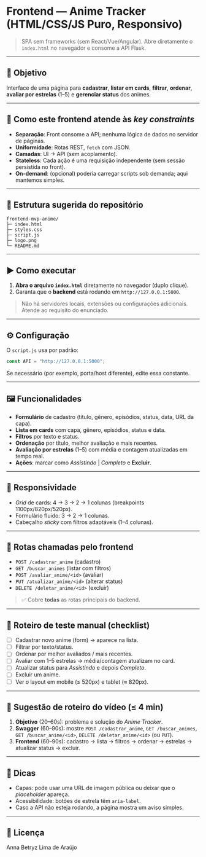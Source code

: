 # Frontend — Anime Tracker (HTML/CSS/JS Puro, Responsivo)

> SPA sem frameworks (sem React/Vue/Angular). Abre diretamente o `index.html` no navegador e consome a API Flask.

---

## 🎯 Objetivo

Interface de uma página para **cadastrar**, **listar em cards**, **filtrar**, **ordenar**, **avaliar por estrelas** (1–5) e **gerenciar status** dos animes.

---

## 🧠 Como este frontend atende às _key constraints_

- **Separação**: Front consome a API; nenhuma lógica de dados no servidor de páginas.
- **Uniformidade**: Rotas REST, `fetch` com JSON.
- **Camadas**: UI → API (sem acoplamento).
- **Stateless**: Cada ação é uma requisição independente (sem sessão persistida no front).
- **On-demand**: (opcional) poderia carregar scripts sob demanda; aqui mantemos simples.

---

## 📁 Estrutura sugerida do repositório

```
frontend-mvp-anime/
├─ index.html
├─ styles.css
├─ script.js
├─ logo.png
└─ README.md
```

---

## ▶️ Como executar

1. **Abra o arquivo `index.html`** diretamente no navegador (duplo clique).
2. Garanta que o **backend** está rodando em `http://127.0.0.1:5000`.

> Não há servidores locais, extensões ou configurações adicionais. Atende ao requisito do enunciado.

---

## ⚙️ Configuração

O `script.js` usa por padrão:

```js
const API = "http://127.0.0.1:5000";
```

Se necessário (por exemplo, porta/host diferente), edite essa constante.

---

## 🖼️ Funcionalidades

- **Formulário** de cadastro (título, gênero, episódios, status, data, URL da capa).
- **Lista em cards** com capa, gênero, episódios, status e data.
- **Filtros** por texto e status.
- **Ordenação** por título, melhor avaliação e mais recentes.
- **Avaliação por estrelas** (1–5) com média e contagem atualizadas em tempo real.
- **Ações**: marcar como _Assistindo_ | _Completo_ e **Excluir**.

---

## 📱 Responsividade

- _Grid_ de cards: 4 → 3 → 2 → 1 colunas (breakpoints 1100px/820px/520px).
- Formulário fluido: 3 → 2 → 1 colunas.
- Cabeçalho _sticky_ com filtros adaptáveis (1–4 colunas).

---

## 🔗 Rotas chamadas pelo frontend

- `POST /cadastrar_anime` (cadastro)
- `GET /buscar_animes` (listar com filtros)
- `POST /avaliar_anime/<id>` (avaliar)
- `PUT /atualizar_anime/<id>` (alterar status)
- `DELETE /deletar_anime/<id>` (excluir)

> ✅ Cobre **todas** as rotas principais do backend.

---

## 🧪 Roteiro de teste manual (checklist)

- [ ] Cadastrar novo anime (form) → aparece na lista.
- [ ] Filtrar por texto/status.
- [ ] Ordenar por melhor avaliados / mais recentes.
- [ ] Avaliar com 1–5 estrelas → média/contagem atualizam no card.
- [ ] Atualizar status para _Assistindo_ e depois _Completo_.
- [ ] Excluir um anime.
- [ ] Ver o layout em mobile (≤ 520px) e tablet (≈ 820px).

---

## 🎥 Sugestão de roteiro do vídeo (≤ 4 min)

1. **Objetivo** (20–60s): problema e solução do _Anime Tracker_.
2. **Swagger** (60–90s): mostre `POST /cadastrar_anime`, `GET /buscar_animes`, `GET /buscar_anime/<id>`, `DELETE /deletar_anime/<id>` (ou `PUT`).
3. **Frontend** (60–90s): cadastro → lista → filtros → ordenar → estrelas → atualizar status → excluir.

---

## 🧹 Dicas

- Capas: pode usar uma URL de imagem pública ou deixar que o _placeholder_ apareça.
- Acessibilidade: botões de estrela têm `aria-label`.
- Caso a API não esteja rodando, a página mostra um aviso simples.

---

## 📜 Licença

Anna Betryz Lima de Araújo
